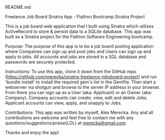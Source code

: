 README.md

Freelance Job Board Sinatra App - FlatIron Bootcamp Sinatra Project

This is a job board web application that I built using Sinatra which utilizes ActiveRecord to store & persist data to a SQLite database.  This app was built as a Sinatra project for the FlatIron Software Engineering bootcamp.

Purpose:
The purpose of this app is to be a job board posting application where Companies can sign up and post jobs and Users can sign up and apply to jobs.  All accounts and jobs are stored in a SQL database and passwords are securely protected.  

Instructions:
To use this app, clone it down from the GitHub repo (https://github.com/merecka/sinatra-freelance-jobsboard-project) and run 'bundle install' to install the required gem's list in the Gemfile.  Then start a webserver via shotgun and browse to the server IP address in your browser.  From there you can sign up as a User (aka:  Applicant) or an Owner (aka:  Company).  Company accounts can create, view, edit and delete Jobs.  Applicant accounts can view, apply, and unapply to Jobs.  

Contributions:
This app was written by myself, Alex Merecka.  Any and all contributions are welcome and feel free to contact me with any questions/suggestions/praise(LOL) at merecka@gmail.com.

Thanks and enjoy the app!
